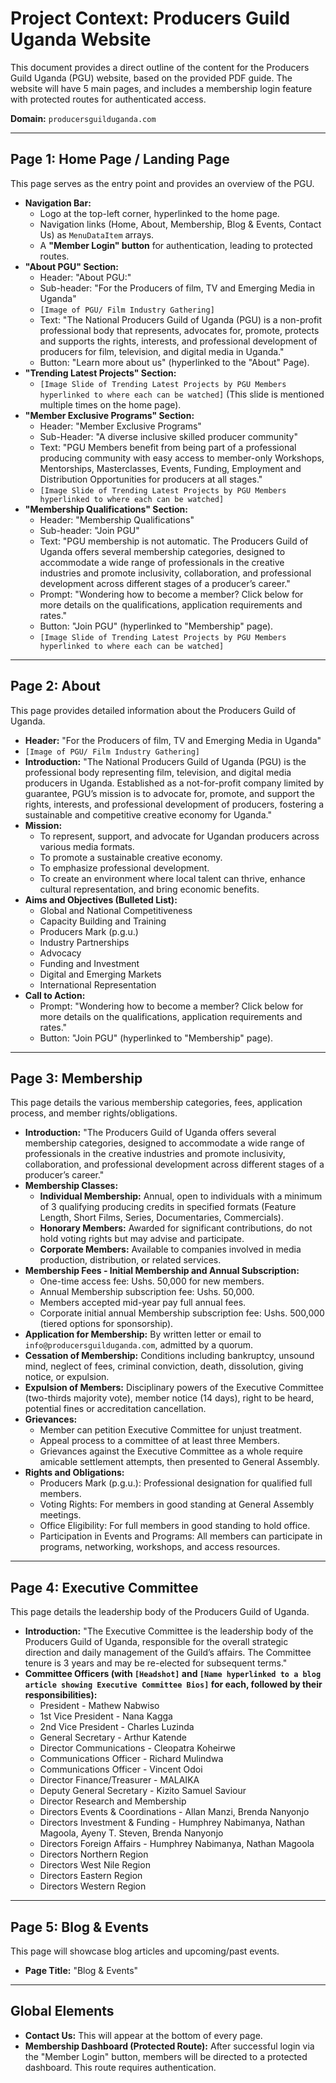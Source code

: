 # Project Context: Producers Guild Uganda Website

This document provides a direct outline of the content for the Producers Guild Uganda (PGU) website, based on the provided PDF guide. The website will have 5 main pages, and includes a membership login feature with protected routes for authenticated access.

**Domain:** `producersguilduganda.com`

---

## Page 1: Home Page / Landing Page

This page serves as the entry point and provides an overview of the PGU.

* **Navigation Bar:**
    * Logo at the top-left corner, hyperlinked to the home page.
    * Navigation links (Home, About, Membership, Blog & Events, Contact Us) as `MenuDataItem` arrays.
    * A **"Member Login" button** for authentication, leading to protected routes.
* **"About PGU" Section:**
    * Header: "About PGU:"
    * Sub-header: "For the Producers of film, TV and Emerging Media in Uganda"
    * `[Image of PGU/ Film Industry Gathering]`
    * Text: "The National Producers Guild of Uganda (PGU) is a non-profit professional body that represents, advocates for, promote, protects and supports the rights, interests, and professional development of producers for film, television, and digital media in Uganda."
    * Button: "Learn more about us" (hyperlinked to the "About" Page).
* **"Trending Latest Projects" Section:**
    * `[Image Slide of Trending Latest Projects by PGU Members hyperlinked to where each can be watched]` (This slide is mentioned multiple times on the home page).
* **"Member Exclusive Programs" Section:**
    * Header: "Member Exclusive Programs"
    * Sub-Header: "A diverse inclusive skilled producer community"
    * Text: "PGU Members benefit from being part of a professional producing community with easy access to member-only Workshops, Mentorships, Masterclasses, Events, Funding, Employment and Distribution Opportunities for producers at all stages."
    * `[Image Slide of Trending Latest Projects by PGU Members hyperlinked to where each can be watched]`
* **"Membership Qualifications" Section:**
    * Header: "Membership Qualifications"
    * Sub-header: "Join PGU"
    * Text: "PGU membership is not automatic. The Producers Guild of Uganda offers several membership categories, designed to accommodate a wide range of professionals in the creative industries and promote inclusivity, collaboration, and professional development across different stages of a producer’s career."
    * Prompt: "Wondering how to become a member? Click below for more details on the qualifications, application requirements and rates."
    * Button: "Join PGU" (hyperlinked to "Membership" page).
    * `[Image Slide of Trending Latest Projects by PGU Members hyperlinked to where each can be watched]`

---

## Page 2: About

This page provides detailed information about the Producers Guild of Uganda.

* **Header:** "For the Producers of film, TV and Emerging Media in Uganda"
* `[Image of PGU/ Film Industry Gathering]`
* **Introduction:** "The National Producers Guild of Uganda (PGU) is the professional body representing film, television, and digital media producers in Uganda. Established as a not-for-profit company limited by guarantee, PGU’s mission is to advocate for, promote, and support the rights, interests, and professional development of producers, fostering a sustainable and competitive creative economy for Uganda."
* **Mission:**
    * To represent, support, and advocate for Ugandan producers across various media formats.
    * To promote a sustainable creative economy.
    * To emphasize professional development.
    * To create an environment where local talent can thrive, enhance cultural representation, and bring economic benefits.
* **Aims and Objectives (Bulleted List):**
    * Global and National Competitiveness
    * Capacity Building and Training
    * Producers Mark (p.g.u.)
    * Industry Partnerships
    * Advocacy
    * Funding and Investment
    * Digital and Emerging Markets
    * International Representation
* **Call to Action:**
    * Prompt: "Wondering how to become a member? Click below for more details on the qualifications, application requirements and rates."
    * Button: "Join PGU" (hyperlinked to "Membership" page).

---

## Page 3: Membership

This page details the various membership categories, fees, application process, and member rights/obligations.

* **Introduction:** "The Producers Guild of Uganda offers several membership categories, designed to accommodate a wide range of professionals in the creative industries and promote inclusivity, collaboration, and professional development across different stages of a producer’s career."
* **Membership Classes:**
    * **Individual Membership:** Annual, open to individuals with a minimum of 3 qualifying producing credits in specified formats (Feature Length, Short Films, Series, Documentaries, Commercials).
    * **Honorary Members:** Awarded for significant contributions, do not hold voting rights but may advise and participate.
    * **Corporate Members:** Available to companies involved in media production, distribution, or related services.
* **Membership Fees - Initial Membership and Annual Subscription:**
    * One-time access fee: Ushs. 50,000 for new members.
    * Annual Membership subscription fee: Ushs. 50,000.
    * Members accepted mid-year pay full annual fees.
    * Corporate initial annual Membership subscription fee: Ushs. 500,000 (tiered options for sponsorship).
* **Application for Membership:** By written letter or email to `info@producersguilduganda.com`, admitted by a quorum.
* **Cessation of Membership:** Conditions including bankruptcy, unsound mind, neglect of fees, criminal conviction, death, dissolution, giving notice, or expulsion.
* **Expulsion of Members:** Disciplinary powers of the Executive Committee (two-thirds majority vote), member notice (14 days), right to be heard, potential fines or accreditation cancellation.
* **Grievances:**
    * Member can petition Executive Committee for unjust treatment.
    * Appeal process to a committee of at least three Members.
    * Grievances against the Executive Committee as a whole require amicable settlement attempts, then presented to General Assembly.
* **Rights and Obligations:**
    * Producers Mark (p.g.u.): Professional designation for qualified full members.
    * Voting Rights: For members in good standing at General Assembly meetings.
    * Office Eligibility: For full members in good standing to hold office.
    * Participation in Events and Programs: All members can participate in programs, networking, workshops, and access resources.

---

## Page 4: Executive Committee

This page details the leadership body of the Producers Guild of Uganda.

* **Introduction:** "The Executive Committee is the leadership body of the Producers Guild of Uganda, responsible for the overall strategic direction and daily management of the Guild’s affairs. The Committee tenure is 3 years and may be re-elected for subsequent terms."
* **Committee Officers (with `[Headshot]` and `[Name hyperlinked to a blog article showing Executive Committee Bios]` for each, followed by their responsibilities):**
    * President - Mathew Nabwiso
    * 1st Vice President - Nana Kagga
    * 2nd Vice President - Charles Luzinda
    * General Secretary - Arthur Katende
    * Director Communications - Cleopatra Koheirwe
    * Communications Officer - Richard Mulindwa
    * Communications Officer - Vincent Odoi
    * Director Finance/Treasurer - MALAIKA
    * Deputy General Secretary - Kizito Samuel Saviour
    * Director Research and Membership
    * Directors Events & Coordinations - Allan Manzi, Brenda Nanyonjo
    * Directors Investment & Funding - Humphrey Nabimanya, Nathan Magoola, Ayeny T. Steven, Brenda Nanyonjo
    * Directors Foreign Affairs - Humphrey Nabimanya, Nathan Magoola
    * Directors Northern Region
    * Directors West Nile Region
    * Directors Eastern Region
    * Directors Western Region

---

## Page 5: Blog & Events

This page will showcase blog articles and upcoming/past events.

* **Page Title:** "Blog & Events"

---

## Global Elements

* **Contact Us:** This will appear at the bottom of every page.
* **Membership Dashboard (Protected Route):** After successful login via the "Member Login" button, members will be directed to a protected dashboard. This route requires authentication.